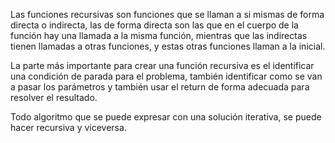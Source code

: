 Las funciones recursivas son funciones que se llaman a si mismas de forma directa o indirecta, las de forma directa son las que en el cuerpo de la función hay una llamada a la misma función, mientras que las indirectas tienen llamadas a otras funciones, y estas otras funciones llaman a la inicial.

La parte más importante para crear una función recursiva es el identificar una condición de parada para el problema, también identificar como se van a pasar los parámetros y también usar el return de forma adecuada para resolver el resultado.

Todo algoritmo que se puede expresar con una solución iterativa, se puede hacer recursiva y viceversa. 